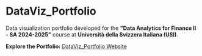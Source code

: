 # DataViz_Portfolio

Data visualization portfolio developed for the **"Data Analytics for Finance II - SA 2024-2025"** course at **Università della Svizzera Italiana (USI)**.

**Explore the Portfolio:** [DataViz_Portfolio Website](https://leonardoo00.github.io/DataViz_Portfolio/index.html)
